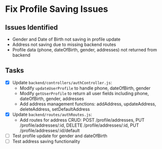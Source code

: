 # Fix Profile Saving Issues

## Issues Identified
- Gender and Date of Birth not saving in profile update
- Address not saving due to missing backend routes
- Profile data (phone, dateOfBirth, gender, addresses) not returned from backend

## Tasks
- [x] Update `backend/controllers/authController.js`:
  - Modify `updateUserProfile` to handle phone, dateOfBirth, gender
  - Modify `getUserProfile` to return all user fields including phone, dateOfBirth, gender, addresses
  - Add address management functions: addAddress, updateAddress, deleteAddress, setDefaultAddress
- [x] Update `backend/routes/authRoutes.js`:
  - Add routes for address CRUD: POST /profile/addresses, PUT /profile/addresses/:id, DELETE /profile/addresses/:id, PUT /profile/addresses/:id/default
- [ ] Test profile update for gender and dateOfBirth
- [ ] Test address saving functionality
